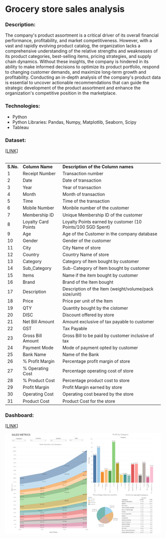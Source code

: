# Grocery store sales analysis

<h3> Description:</h3>
<p>The company's product assortment is a critical driver of its overall financial performance, profitability, and market competitiveness. However, with a vast and rapidly evolving product catalog, the organization lacks a comprehensive understanding of the relative strengths and weaknesses of its product categories, best-selling items, pricing strategies, and supply chain dynamics. Without these insights, the company is hindered in its ability to make informed decisions to optimize its product portfolio, respond to changing customer demands, and maximize long-term growth and profitability. Conducting an in-depth analysis of the company's product data is essential to uncover actionable recommendations that can guide the strategic development of the product assortment and enhance the organization's competitive position in the marketplace.</p>

<h3> Technologies:</h3>
<ul>
  <li>Python</li>
  <li>Python Libraries: Pandas, Numpy, Matplotlib, Seaborn, Scipy</li>
  <li>Tableau</li>
</ul>  

<h3>Dataset:</h3>
[<a href="https://docs.google.com/spreadsheets/d/1oV3Gb00vtJHoV8ufwi3A7Jg-SgCKrbXJ/edit?usp=drive_link&ouid=103010447477087553966&rtpof=true&sd=true">LINK</a>]<br>
<br>

|   |   |   |
| :------------ | :------------ | :------------ |
|**S.No.**  |**Column Name**   |**Description of the Column names**   |
|1   |Receipt Number   |Transaction number   |
|2   |Date   |Date of transaction   |
|3   |Year   |Year of transaction   |
|4   |Month   |Month of transaction   |
|5   |Time   |Time of the transaction   |
|6   |Mobile Number   |Monbile number of the customer   |
|7   |Membership ID   |Unique Membership ID of the customer   |
|8   |Loyalty Card Points   |Loyalty Points earned by customer (10 Points/100 SGD Spent)   |
|9   |Age   |Age of the Customer in the company database   |
|10   |Gender   |Gender of the customer   |
|11   |City   |City Name of store   |
|12   |Country   |Country Name of store   |
|13   |Category   |Category of Item bought by customer   |
|14   |Sub_Category   |Sub-Category of Item bought by customer   |
|15   |Items   |Name if the item  bought by customer   |
|16   |Brand    |Brand of the Item bought   |
|17   |Description    |Description of the Item (weight/volume/pack size/unit)   |
|18   |Price   |Price per unit of the Item   |
|19   |QTY   |Quantity bought by the cistomer   |
|20   |DISC   |Discount offered by store   |
|21   |Net Bill Amount   |Amount exclusive of tax payable to customer   |
|22   |GST   |Tax Payable   |
|23   |Gross Bill Amount   |Gross Bill to be paid by customer inclusive of tax   |
|24   |Payment Mode   |Mode of payment opted by customer   |
|25   |Bank Name   |Name of the Bank   |
|26   |% Profit Margin   |Percentage profit margin of store   |
|27  |% Operating Cost   |Percentage operating cost of store   |
|28   |% Product Cost   |Percentage product cost to store   |
|29   |Profit Margin   |Profit Margin earned by store   |
|30   |Operating Cost   |Operating cost beared by the store   |
|31  |Product Cost   |Product Cost for the store   |


<h3>Dashboard:</h3>
[<a href="https://public.tableau.com/app/profile/svitlana.tomko/viz/Salesmetrics_17101096396020/Salesmetrics">LINK</a>]<br>

![Sales Dashboard](https://github.com/svtlntmk/store-sales-python/blob/main/sales-dashboard.png)
